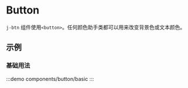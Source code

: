 # Button
`j-btn` 组件使用`<button>`。任何颜色助手类都可以用来改变背景色或文本颜色。

## 示例

### 基础用法
:::demo
components/button/basic
:::

